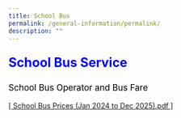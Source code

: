 ```yaml
---
title: School Bus
permalink: /general-information/permalink/
description: ""
---
```

<p style="text-align:left;font-size: 25px; color: blue; font-weight: bold;">School Bus Service</p>
<p style="text-align:left;font-size: 17px; color: black;">School Bus Operator and Bus Fare</p>
	  
<a href="https://drive.google.com/file/d/14mWd94kOmUtpgrv5HR01otT4CR4xfDOG/view?usp=sharing">[ School Bus Prices (Jan 2024 to Dec 2025).pdf ]</a>
